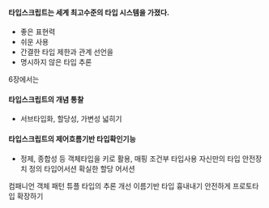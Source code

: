 #### 타입스크립트는 세계 최고수준의 타입 시스템을 가졌다.
- 좋은 표현력
- 쉬운 사용
- 간결한 타입 제한과 관계 선언을
- 명시하지 않은 타입 추론

6장에서는
#### 타입스크립트의 개념 통찰
- 서브타입화, 할당성, 가변성 넓히기
#### 타입스크립트의 제어흐름기반 타입확인기능
- 정제, 종합성 등
객체타입을 키로 활용, 매핑
조건부 타입사용
자신만의 타입 안전장치 정의
타입어서션
확실한 할당 어서션

컴패니언 객체 패턴
튜플 타입의 추론 개선
이름기반 타입 흉내내기
안전하게 프로토타입 확장하기


